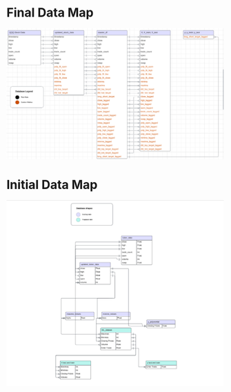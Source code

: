 # Final Data Map
![Refined Data Map image.](DataMapImages/Refined_Data_Map.png)

# Initial Data Map
![Initial Data Map image.](DataMapImages/Initial_Data_Map.png)